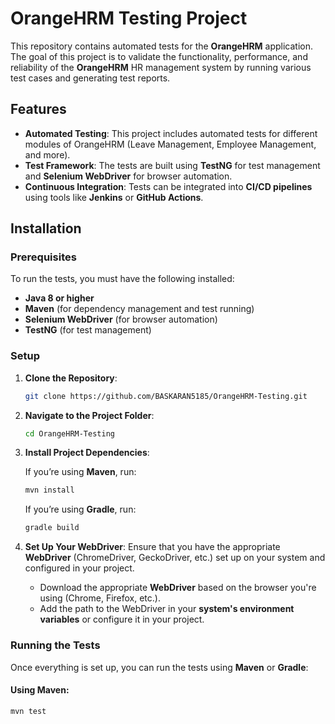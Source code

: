 # OrangeHRM Testing Project

This repository contains automated tests for the **OrangeHRM** application. The goal of this project is to validate the functionality, performance, and reliability of the **OrangeHRM** HR management system by running various test cases and generating test reports.

## Features

- **Automated Testing**: This project includes automated tests for different modules of OrangeHRM (Leave Management, Employee Management, and more).
- **Test Framework**: The tests are built using **TestNG** for test management and **Selenium WebDriver** for browser automation.
- **Continuous Integration**: Tests can be integrated into **CI/CD pipelines** using tools like **Jenkins** or **GitHub Actions**.

## Installation

### Prerequisites

To run the tests, you must have the following installed:

- **Java 8 or higher**
- **Maven** (for dependency management and test running)
- **Selenium WebDriver** (for browser automation)
- **TestNG** (for test management)

### Setup

1. **Clone the Repository**:

    ```bash
    git clone https://github.com/BASKARAN5185/OrangeHRM-Testing.git
    ```

2. **Navigate to the Project Folder**:

    ```bash
    cd OrangeHRM-Testing
    ```

3. **Install Project Dependencies**:

    If you’re using **Maven**, run:

    ```bash
    mvn install
    ```

    If you’re using **Gradle**, run:

    ```bash
    gradle build
    ```

4. **Set Up Your WebDriver**: Ensure that you have the appropriate **WebDriver** (ChromeDriver, GeckoDriver, etc.) set up on your system and configured in your project.

    - Download the appropriate **WebDriver** based on the browser you're using (Chrome, Firefox, etc.).
    - Add the path to the WebDriver in your **system's environment variables** or configure it in your project.

### Running the Tests

Once everything is set up, you can run the tests using **Maven** or **Gradle**:

#### Using Maven:

```bash
mvn test

